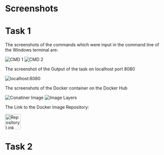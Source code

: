 # Screenshots

# Task 1
The screenshots of the commands which were input in the command line of the Windows terminal are:

<img src="https://github.com/Namya13Jain/CWiCS-Base/assets/100767035/a36d945a-5f30-4582-9324-b7e88728c20b" alt="CMD 1">
<img src="https://github.com/Namya13Jain/CWiCS-Base/assets/100767035/f9ba676c-f63e-400b-a2d2-47b6d7f34eb3" alt="CMD 2">

The screenshot of the Output of the task on localhost port 8080

<img src="https://github.com/Namya13Jain/CWiCS-Base/assets/100767035/445c06d4-3b23-48bc-98e6-61654f06a699" alt="localhost:8080">


The screenshots of the Docker container on the Docker Hub

<img src="https://github.com/Namya13Jain/CWiCS-Base/assets/100767035/a6840c98-f95d-4c84-aa09-60b1e6e5df16" alt="Conatiner Image">
<img src="https://github.com/Namya13Jain/CWiCS-Base/assets/100767035/6ac2ae19-b819-4fe1-a107-91495e5082d9" alt="Image Layers">


The Link to the Docker Image Repository: 

<a href="https://hub.docker.com/repository/docker/developernamya/flask-nginx-docker/general">
  <img src="https://cdn-icons-png.flaticon.com/512/919/919853.png" width=50 height=50 alt="Repository Link">
</a>


# Task 2
